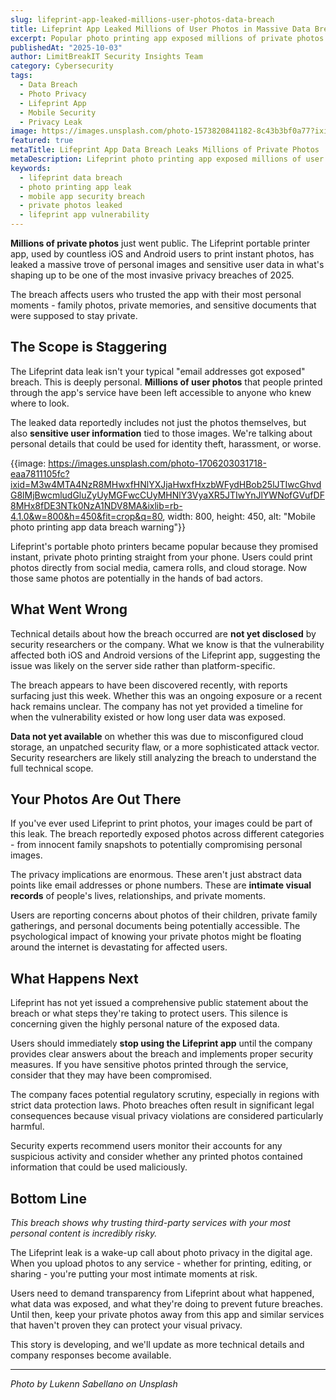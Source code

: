```yaml
---
slug: lifeprint-app-leaked-millions-user-photos-data-breach
title: Lifeprint App Leaked Millions of User Photos in Massive Data Breach
excerpt: Popular photo printing app exposed millions of private photos and sensitive user data in a devastating security breach discovered this week
publishedAt: "2025-10-03"
author: LimitBreakIT Security Insights Team
category: Cybersecurity
tags:
  - Data Breach
  - Photo Privacy
  - Lifeprint App
  - Mobile Security
  - Privacy Leak
image: https://images.unsplash.com/photo-1573820841182-8c43b3bf0a77?ixid=M3w4MTA4NzR8MHwxfHNlYXJjaHwxfHxjeWJlcnNlY3VyaXR5JTIwbGlmZXByaW50JTIwZGF0YSUyMGJyZWFjaCUyMHBob3RvJTIwcHJpbnRpbmclMjBhcHAlMjBsZWFrfGVufDF8MHx8fDE3NTk0NzA1NDV8MA&ixlib=rb-4.1.0&w=1200&h=600&fit=crop&q=80
featured: true
metaTitle: Lifeprint App Data Breach Leaks Millions of Private Photos
metaDescription: Lifeprint photo printing app exposed millions of user photos and sensitive data in major privacy breach. Find out if your photos were leaked and what to do.
keywords:
  - lifeprint data breach
  - photo printing app leak
  - mobile app security breach
  - private photos leaked
  - lifeprint app vulnerability
---
```


**Millions of private photos** just went public. The Lifeprint portable printer app, used by countless iOS and Android users to print instant photos, has leaked a massive trove of personal images and sensitive user data in what's shaping up to be one of the most invasive privacy breaches of 2025.

The breach affects users who trusted the app with their most personal moments - family photos, private memories, and sensitive documents that were supposed to stay private.

## **The Scope is Staggering**

The Lifeprint data leak isn't your typical "email addresses got exposed" breach. This is deeply personal. **Millions of user photos** that people printed through the app's service have been left accessible to anyone who knew where to look.

The leaked data reportedly includes not just the photos themselves, but also **sensitive user information** tied to those images. We're talking about personal details that could be used for identity theft, harassment, or worse.

{{image: https://images.unsplash.com/photo-1706203031718-eaa7811105fc?ixid=M3w4MTA4NzR8MHwxfHNlYXJjaHwxfHxzbWFydHBob25lJTIwcGhvdG8lMjBwcmludGluZyUyMGFwcCUyMHNlY3VyaXR5JTIwYnJlYWNofGVufDF8MHx8fDE3NTk0NzA1NDV8MA&ixlib=rb-4.1.0&w=800&h=450&fit=crop&q=80, width: 800, height: 450, alt: "Mobile photo printing app data breach warning"}}

Lifeprint's portable photo printers became popular because they promised instant, private photo printing straight from your phone. Users could print photos directly from social media, camera rolls, and cloud storage. Now those same photos are potentially in the hands of bad actors.

## **What Went Wrong**

Technical details about how the breach occurred are **not yet disclosed** by security researchers or the company. What we know is that the vulnerability affected both iOS and Android versions of the Lifeprint app, suggesting the issue was likely on the server side rather than platform-specific.

The breach appears to have been discovered recently, with reports surfacing just this week. Whether this was an ongoing exposure or a recent hack remains unclear. The company has not yet provided a timeline for when the vulnerability existed or how long user data was exposed.

**Data not yet available** on whether this was due to misconfigured cloud storage, an unpatched security flaw, or a more sophisticated attack vector. Security researchers are likely still analyzing the breach to understand the full technical scope.

## **Your Photos Are Out There**

If you've ever used Lifeprint to print photos, your images could be part of this leak. The breach reportedly exposed photos across different categories - from innocent family snapshots to potentially compromising personal images.

The privacy implications are enormous. These aren't just abstract data points like email addresses or phone numbers. These are **intimate visual records** of people's lives, relationships, and private moments.

Users are reporting concerns about photos of their children, private family gatherings, and personal documents being potentially accessible. The psychological impact of knowing your private photos might be floating around the internet is devastating for affected users.

## **What Happens Next**

Lifeprint has not yet issued a comprehensive public statement about the breach or what steps they're taking to protect users. This silence is concerning given the highly personal nature of the exposed data.

Users should immediately **stop using the Lifeprint app** until the company provides clear answers about the breach and implements proper security measures. If you have sensitive photos printed through the service, consider that they may have been compromised.

The company faces potential regulatory scrutiny, especially in regions with strict data protection laws. Photo breaches often result in significant legal consequences because visual privacy violations are considered particularly harmful.

Security experts recommend users monitor their accounts for any suspicious activity and consider whether any printed photos contained information that could be used maliciously.

## **Bottom Line**

*This breach shows why trusting third-party services with your most personal content is incredibly risky.*

The Lifeprint leak is a wake-up call about photo privacy in the digital age. When you upload photos to any service - whether for printing, editing, or sharing - you're putting your most intimate moments at risk.

Users need to demand transparency from Lifeprint about what happened, what data was exposed, and what they're doing to prevent future breaches. Until then, keep your private photos away from this app and similar services that haven't proven they can protect your visual privacy.

This story is developing, and we'll update as more technical details and company responses become available.

---

*Photo by Lukenn Sabellano on Unsplash*